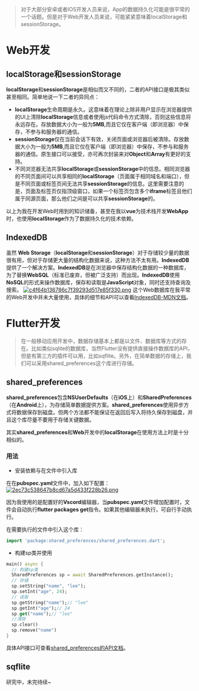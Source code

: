 > 对于大部分安卓或者IOS开发人员来说，App的数据持久化可能是很平常的一个话题。但是对于Web开发人员来说，可能紧紧意味着localStorage和sessionStorage。

# Web开发
## localStorage和sessionStorage
**localStorage**和**sessionStorage**是相似而又不同的，二者的API接口是极其类似甚至相同。简单地说一下二者的异同点：
- **localStorage**生命周期是永久。这意味着在理论上除非用户显示在浏览器提供的UI上清除**localStorage**信息或者使用js代码命令方式清除，否则这些信息将永远存在。存放数据大小为一般为**5MB**,而且它仅在客户端（即浏览器）中保存，不参与和服务器的通信。
- **sessionStorage**仅在当前会话下有效，关闭页面或浏览器后被清除。存放数据大小为一般为**5MB**,而且它仅在客户端（即浏览器）中保存，不参与和服务器的通信。原生接口可以接受，亦可再次封装来对**Object**和**Array**有更好的支持。
- 不同浏览器无法共享**localStorage**或**sessionStorage**中的信息。相同浏览器的不同页面间可以共享相同的**localStorage**（页面属于相同域名和端口），但是不同页面或标签页间无法共享**sessionStorage**的信息。这里需要注意的是，页面及标签页仅指顶级窗口，如果一个标签页包含多个**iframe**标签且他们属于同源页面，那么他们之间是可以共享**sessionStorage**的。

以上为我在开发Web时用到的知识储备，甚至在我以**vue**为技术栈开发**WebApp**时，也使用**localStorage**作为了数据持久化的技术依赖。
## IndexedDB
虽然 **Web Storage**（**localStorage**和**sessionStorage**）对于存储较少量的数据很有用，但对于存储更大量的结构化数据来说，这种方法不太有用。**IndexedDB**提供了一个解决方案。**IndexedDB**是在浏览器中保存结构化数据的一种数据库，为了替换**WebSQL**（标准已废弃，但被广泛支持）而出现。**IndexedDB**使用**NoSQL**的形式来操作数据库，保存和读取是**JavaScript**对象，同时还支持查询及搜索。
[![c4f64b136786c7f39293d517e85f330.png](https://i.loli.net/2018/11/23/5bf7a5bca1e97.png)](https://i.loli.net/2018/11/23/5bf7a5bca1e97.png)
这个Web数据库在我平常的Web开发中并未大量使用，具体的细节和API可以查看[IndexedDB-MDN文档](https://developer.mozilla.org/zh-CN/docs/Web/API/IndexedDB_API)。

# Flutter开发
> 在一般移动应用开发中，数据存储基本上都是以文件、数据库等方式的存在。比如类似sqlite的数据库，当然Flutter没有提供直接操作数据库的API，但是有第三方的插件可以用，比如sqflite。另外，在简单数据的存储上，我们可以采用shared_preferences这个库进行存储。

## shared_preferences

**shared_preferences**包含**NSUserDefaults**（在**iOS**上）和**SharedPreferences**（在**Android**上），为存储简单数据提供方案。**shared_preferences**使用异步方式将数据保存到磁盘。但两个方法都不能保证在返回后写入将持久保存到磁盘，并且这个库尽量不要用于存储关键数据。

其实**shared_preferences**和**Web**开发中的**localStorage**在使用方法上时是十分相似的。
### 用法
- 安装依赖与在文件中引入库

在在**pubspec.yaml**文件中，加入如下配置：
[![2ec73c538647b8cd67a5d433f228b26.png](https://i.loli.net/2018/11/23/5bf7a5bc67d05.png)](https://i.loli.net/2018/11/23/5bf7a5bc67d05.png)

因为我使用的是配置好的**Vscord**编辑器，当**pubspec.yaml**文件增加配置时，文件会自动执行**flutter packages get**指令。如果其他编辑器未执行，可自行手动执行。

在需要执行的文件中引入这个库：
```Dart
import 'package:shared_preferences/shared_preferences.dart';
```
- 构建sp类并使用

```Dart
main() async {
  // 构建sp类
  SharedPreferences sp = await SharedPreferences.getInstance();
  // 存储
  sp.setString("name", "lee");
  sp.setInt("age", 24);
  // 读取
  sp.getString("name");// "lee"
  sp.getInt("age");// 24
  sp.get("name");// "lee"
  //清除
  sp.clear()
  sp.remove("name")
}
```
具体API接口可查看[shared_preferences的API文档](https://pub.flutter-io.cn/documentation/shared_preferences/latest/shared_preferences/SharedPreferences-class.html)。
## sqflite
研究中，未完待续~